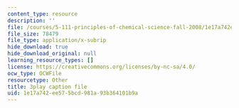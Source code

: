 ```yaml
---
content_type: resource
description: ''
file: /courses/5-111-principles-of-chemical-science-fall-2008/1e17a742ee575bcd981a93b364101b9a_f7RRqxv2pzg.vtt
file_size: 78479
file_type: application/x-subrip
hide_download: true
hide_download_original: null
learning_resource_types: []
license: https://creativecommons.org/licenses/by-nc-sa/4.0/
ocw_type: OCWFile
resourcetype: Other
title: 3play caption file
uid: 1e17a742-ee57-5bcd-981a-93b364101b9a
---
```

